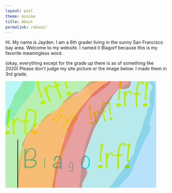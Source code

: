 ```yaml
---
layout: post
theme: minima
title: About
permalink: /about/
---
```


Hi. My name is Jayden. I am a 6th grader living in the sunny San Francisco bay area.
Welcome to my website. I named it Blagorf because this is my favorite meaningless word.

(okay, everything except for the grade up there is as of something like 2020)
Please don't judge my site picture or the image below. I made them in 3rd grade.

![Blagorf](/assets/images/Blagorf.png)
